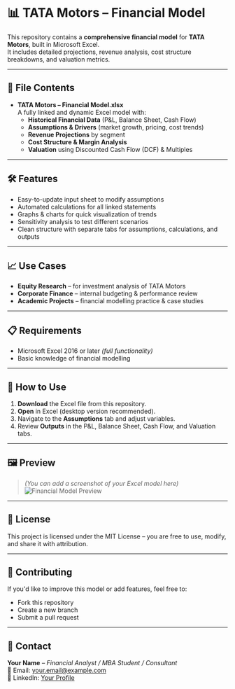 # 📊 TATA Motors – Financial Model

This repository contains a **comprehensive financial model** for **TATA Motors**, built in Microsoft Excel.  
It includes detailed projections, revenue analysis, cost structure breakdowns, and valuation metrics.

---

## 📂 File Contents
- **TATA Motors – Financial Model.xlsx**  
  A fully linked and dynamic Excel model with:
  - **Historical Financial Data** (P&L, Balance Sheet, Cash Flow)
  - **Assumptions & Drivers** (market growth, pricing, cost trends)
  - **Revenue Projections** by segment
  - **Cost Structure & Margin Analysis**
  - **Valuation** using Discounted Cash Flow (DCF) & Multiples

---

## 🛠️ Features
- Easy-to-update input sheet to modify assumptions  
- Automated calculations for all linked statements  
- Graphs & charts for quick visualization of trends  
- Sensitivity analysis to test different scenarios  
- Clean structure with separate tabs for assumptions, calculations, and outputs

---

## 📈 Use Cases
- **Equity Research** – for investment analysis of TATA Motors  
- **Corporate Finance** – internal budgeting & performance review  
- **Academic Projects** – financial modelling practice & case studies

---

## 📋 Requirements
- Microsoft Excel 2016 or later *(full functionality)*  
- Basic knowledge of financial modelling

---

## 🚀 How to Use
1. **Download** the Excel file from this repository.  
2. **Open** in Excel (desktop version recommended).  
3. Navigate to the **Assumptions** tab and adjust variables.  
4. Review **Outputs** in the P&L, Balance Sheet, Cash Flow, and Valuation tabs.

---

## 🖼️ Preview
> *(You can add a screenshot of your Excel model here)*  
![Financial Model Preview](preview-image.png)

---

## 📜 License
This project is licensed under the MIT License – you are free to use, modify, and share it with attribution.

---

## 🤝 Contributing
If you'd like to improve this model or add features, feel free to:
- Fork this repository  
- Create a new branch  
- Submit a pull request

---

## 📧 Contact
**Your Name** – *Financial Analyst / MBA Student / Consultant*  
📩 Email: your.email@example.com  
🔗 LinkedIn: [Your Profile](https://linkedin.com/in/yourprofile)  

